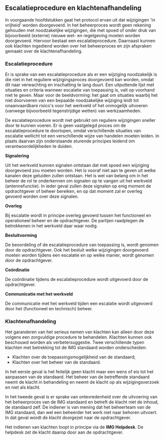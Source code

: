 ## Escalatieprocedure en klachtenafhandeling

In voorgaande hoofdstukken gaat het protocol ervan uit dat wijzigingen 'in vrijheid' worden doorgevoerd. In het beheerproces wordt geen rekening gehouden met noodzakelijke wijzigingen, die met spoed of onder druk van bijvoorbeeld (externe) nieuwe wet- en regelgeving moeten worden doorgevoerd. Hiervoor bestaat een escalatieprocedure.
Daarnaast kunnen ook klachten ingediend worden over het beheerproces en zijn afspraken gemaakt over de klachtenafhandeling. 

### Escalatieprocedure

Er is sprake van een escalatieprocedure als er een wijziging noodzakelijk is die niet in het reguliere wijzigingsproces doorgevoerd kan worden, omdat dit naar verwachting en inschatting te lang duurt. Een uitputtende lijst met situaties en criteria wanneer escalatie van toepassing is, valt op voorhand niet te geven. Maar voor de beeldvorming: het gaat om situaties waarbij het niet doorvoeren van een bepaalde noodzakelijke wijziging leidt tot onaanvaardbare risico's voor het werkveld of het onmogelijk uitvoeren (vanwege bijvoorbeeld tegenstrijdige wetten) van werkzaamheden.

De escalatieprocedure wordt niet gebruikt om reguliere wijzigingen sneller door te kunnen voeren. Er is geen vastgelegd proces om de escalatieprocedure te doorlopen, omdat verschillende situaties van escalatie wellicht tot een verschillende wijze van handelen moeten leiden. In plaats daarvan zijn onderstaande sturende principes leidend om verantwoordelijkheden te duiden.

<b>Signalering</b>

Uit het werkveld kunnen signalen ontstaan dat met spoed een wijziging doorgevoerd zou moeten worden. Het is vooraf niet aan te geven uit welke kanalen deze geluiden zullen ontstaan. Het is wel van belang om in het beheer de rol te onderkennen om signalen op te vangen uit het werkveld (antennefunctie). In ieder geval zullen deze signalen op enig moment de opdrachtgever of beheer bereiken, en op dat moment zal er overleg gevoerd worden over deze signalen.

<b>Overleg</b>

Bij escalatie wordt in principe overleg gevoerd tussen het functioneel en operationeel beheer en de opdrachtgever. De partijen raadplegen de betrokkenen in het werkveld daar waar nodig.

<b>Besluitvorming</b>

De beoordeling of de escalatieprocedure van toepassing is, wordt genomen door de opdrachtgever. Ook het besluit welke wijzigingen doorgevoerd moeten worden tijdens een escalatie en op welke manier, wordt genomen door de opdrachtgever.

<b>Coördinatie</b>

De coördinatie tijdens de escalatieprocedure wordt uitgevoerd door de opdrachtgever. 

<b>Communicatie met het werkveld</b>

De communicatie met het werkveld tijden een escalatie wordt uitgevoerd door het (functioneel en technisch) beheer.


### Klachtenafhandeling

Het garanderen van het serieus nemen van klachten kan alleen door deze volgens een zorgvuldige procedure te behandelen. Klachten kunnen ook beschouwd worden als verbetersuggestie. Twee verschillende typen klachten met betrekking tot de IMG standaard worden onderscheiden:

<ul><li>Klachten over de toepassingsmogelijkheid van de standaard;</li>
<li>Klachten over het beheer van de standaard.</li>
</ul>

In het eerste geval is het feitelijk geen klacht maar een wens of eis tot het aanpassen van de standaard. Het beheer van de betreffende standaard neemt de klacht in behandeling en neemt de klacht op als wijzigingsverzoek en niet als klacht. 

In het tweede geval is er sprake van ontevredenheid over de uitvoering van het beheerproces van de IMG standaard en betreft de klacht niet de inhoud, de standaard zelf. De indiener is van mening dat het beheerteam van de IMG standaard, dan wel een beheerder het werk niet naar behoren uitvoert. In dat geval wordt de klacht doorgezet naar de opdrachtgever. 

Het indienen van klachten loopt in principe via de **IMG Helpdesk**. De helpdesk zet de klacht daarop door aan de opdrachtgever. 

